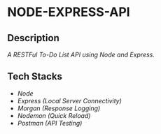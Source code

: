 # NODE-EXPRESS-API

## Description

_A RESTFul To-Do List API using Node and Express._

## Tech Stacks

- _Node_
- _Express (Local Server Connectivity)_
- _Morgan (Response Logging)_
- _Nodemon (Quick Reload)_
- _Postman (API Testing)_
